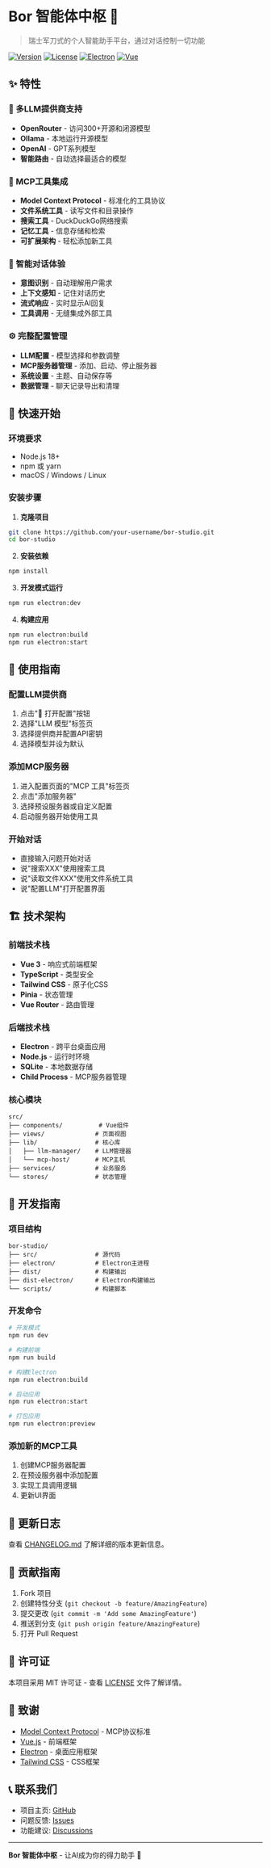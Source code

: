 # Bor 智能体中枢 🤖

> 瑞士军刀式的个人智能助手平台，通过对话控制一切功能

[![Version](https://img.shields.io/badge/version-0.0.4-blue.svg)](https://github.com/your-username/bor-studio)
[![License](https://img.shields.io/badge/license-MIT-green.svg)](LICENSE)
[![Electron](https://img.shields.io/badge/Electron-28+-blue.svg)](https://electronjs.org/)
[![Vue](https://img.shields.io/badge/Vue-3+-green.svg)](https://vuejs.org/)

## ✨ 特性

### 🤖 多LLM提供商支持
- **OpenRouter** - 访问300+开源和闭源模型
- **Ollama** - 本地运行开源模型
- **OpenAI** - GPT系列模型
- **智能路由** - 自动选择最适合的模型

### 🔧 MCP工具集成
- **Model Context Protocol** - 标准化的工具协议
- **文件系统工具** - 读写文件和目录操作
- **搜索工具** - DuckDuckGo网络搜索
- **记忆工具** - 信息存储和检索
- **可扩展架构** - 轻松添加新工具

### 💬 智能对话体验
- **意图识别** - 自动理解用户需求
- **上下文感知** - 记住对话历史
- **流式响应** - 实时显示AI回复
- **工具调用** - 无缝集成外部工具

### ⚙️ 完整配置管理
- **LLM配置** - 模型选择和参数调整
- **MCP服务器管理** - 添加、启动、停止服务器
- **系统设置** - 主题、自动保存等
- **数据管理** - 聊天记录导出和清理

## 🚀 快速开始

### 环境要求
- Node.js 18+
- npm 或 yarn
- macOS / Windows / Linux

### 安装步骤

1. **克隆项目**
```bash
git clone https://github.com/your-username/bor-studio.git
cd bor-studio
```

2. **安装依赖**
```bash
npm install
```

3. **开发模式运行**
```bash
npm run electron:dev
```

4. **构建应用**
```bash
npm run electron:build
npm run electron:start
```

## 📖 使用指南

### 配置LLM提供商

1. 点击"🔧 打开配置"按钮
2. 选择"LLM 模型"标签页
3. 选择提供商并配置API密钥
4. 选择模型并设为默认

### 添加MCP服务器

1. 进入配置页面的"MCP 工具"标签页
2. 点击"添加服务器"
3. 选择预设服务器或自定义配置
4. 启动服务器开始使用工具

### 开始对话

- 直接输入问题开始对话
- 说"搜索XXX"使用搜索工具
- 说"读取文件XXX"使用文件系统工具
- 说"配置LLM"打开配置界面

## 🏗️ 技术架构

### 前端技术栈
- **Vue 3** - 响应式前端框架
- **TypeScript** - 类型安全
- **Tailwind CSS** - 原子化CSS
- **Pinia** - 状态管理
- **Vue Router** - 路由管理

### 后端技术栈
- **Electron** - 跨平台桌面应用
- **Node.js** - 运行时环境
- **SQLite** - 本地数据存储
- **Child Process** - MCP服务器管理

### 核心模块
```
src/
├── components/          # Vue组件
├── views/              # 页面视图
├── lib/                # 核心库
│   ├── llm-manager/    # LLM管理器
│   └── mcp-host/       # MCP主机
├── services/           # 业务服务
└── stores/             # 状态管理
```

## 🔧 开发指南

### 项目结构
```
bor-studio/
├── src/                # 源代码
├── electron/           # Electron主进程
├── dist/               # 构建输出
├── dist-electron/      # Electron构建输出
└── scripts/            # 构建脚本
```

### 开发命令
```bash
# 开发模式
npm run dev

# 构建前端
npm run build

# 构建Electron
npm run electron:build

# 启动应用
npm run electron:start

# 打包应用
npm run electron:preview
```

### 添加新的MCP工具

1. 创建MCP服务器配置
2. 在预设服务器中添加配置
3. 实现工具调用逻辑
4. 更新UI界面

## 📝 更新日志

查看 [CHANGELOG.md](CHANGELOG.md) 了解详细的版本更新信息。

## 🤝 贡献指南

1. Fork 项目
2. 创建特性分支 (`git checkout -b feature/AmazingFeature`)
3. 提交更改 (`git commit -m 'Add some AmazingFeature'`)
4. 推送到分支 (`git push origin feature/AmazingFeature`)
5. 打开 Pull Request

## 📄 许可证

本项目采用 MIT 许可证 - 查看 [LICENSE](LICENSE) 文件了解详情。

## 🙏 致谢

- [Model Context Protocol](https://modelcontextprotocol.io/) - MCP协议标准
- [Vue.js](https://vuejs.org/) - 前端框架
- [Electron](https://electronjs.org/) - 桌面应用框架
- [Tailwind CSS](https://tailwindcss.com/) - CSS框架

## 📞 联系我们

- 项目主页: [GitHub](https://github.com/your-username/bor-studio)
- 问题反馈: [Issues](https://github.com/your-username/bor-studio/issues)
- 功能建议: [Discussions](https://github.com/your-username/bor-studio/discussions)

---

**Bor 智能体中枢** - 让AI成为你的得力助手 🚀